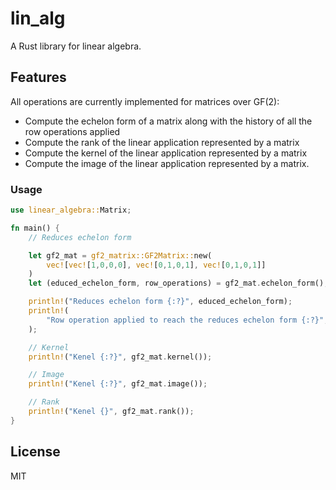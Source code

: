 # lin_alg
A Rust library for linear algebra.

## Features
All operations are currently implemented for matrices over GF(2):

- Compute the echelon form of a matrix along with the history of all the row operations applied
- Compute the rank of the linear application represented by a matrix
- Compute the kernel of the linear application represented by a matrix
- Compute the image of the linear application represented by a matrix.

### Usage
```Rust
use linear_algebra::Matrix;

fn main() {
    // Reduces echelon form

    let gf2_mat = gf2_matrix::GF2Matrix::new(
        vec![vec![1,0,0,0], vec![0,1,0,1], vec![0,1,0,1]]
    )
    let (educed_echelon_form, row_operations) = gf2_mat.echelon_form();

    println!("Reduces echelon form {:?}", educed_echelon_form);
    println!(
        "Row operation applied to reach the reduces echelon form {:?}", row_operations
    );

    // Kernel
    println!("Kenel {:?}", gf2_mat.kernel());

    // Image
    println!("Kenel {:?}", gf2_mat.image());

    // Rank
    println!("Kenel {}", gf2_mat.rank());
}
```

## License
MIT